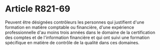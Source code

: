 # Article R821-69

Peuvent être désignées contrôleurs les personnes qui justifient d'une formation en matière comptable ou financière, d'une expérience professionnelle d'au moins trois années dans le domaine de la certification des comptes et de l'information financière et qui ont suivi une formation spécifique en matière de contrôle de la qualité dans ces domaines.
